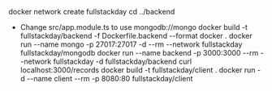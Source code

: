 docker network create fullstackday
cd ../backend
* Change src/app.module.ts to use mongodb://mongo
docker build -t fullstackday/backend -f Dockerfile.backend --format docker .
docker run --name mongo -p 27017:27017 -d --rm --network fullstackday fullstackday/mongodb
docker run --name backend -p 3000:3000 --rm --network fullstackday -d fullstackday/backend
curl localhost:3000/records
docker build -t fullstackday/client .
docker run -d --name client --rm -p 8080:80 fullstackday/client